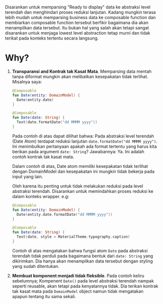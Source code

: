 Disarankan untuk memparsing "Ready to display" data ke abstraksi level terendah dan menghindari proses reduksi lanjutan.
Kadang mungkin terasa lebih mudah untuk memparsing business data ke composable function dan membiarkan composable function tersebut berfikir bagaimana dia akan menampilkan data tersebut.
Itu bukan hal yang salah akan tetapi sangat disarankan untuk menjaga lowest level abstraction tetap murni dan tidak terikat pada konteks tertentu secara langsung.

# Why?
1. **Transparansi and Kontrak tak Kasat Mata**.
   Memparsing data mentah tanpa diformat mungkin akan melibatkan kesepakatan tidak terlihat. Misalnya saya:
   ```kotlin
   @Composable
   fun Date(entity: DomainModel) {
     Date(entity.date)
   }

   @Composable
   fun Date(date: String) {
     Text(date.formatDate("dd MMMM yyyy"))
   }
   ```

   Pada contoh di atas dapat dilihat bahwa: Pada abstraksi level terendah (Date Atom) terdapat reduksi lanjutan `date.formatDate("dd MMMM yyyy")`.
   Ini menimbulkan pertanyaan apakah ada format tertentu yang harus kita berikan pada argument `date: String`?
   Jawabannya: Ya. Ini adalah contoh kontrak tak kasat mata.

   Dalam contoh di atas, Date atom memiliki kesepakatan tidak terlihat dengan DomainModel dan kesepakatan ini mungkin tidak bekerja pada input yang lain.

   Oleh karena itu penting untuk tidak melakukan reduksi pada level abstraksi terendah. Disarankan untuk memindahkan proses reduksi ke dalam konteks wrapper. e.g:
   ```kotlin
   @Composable
   fun Date(entity: DomainModel) {
     Date(entity.date.formatDate("dd MMMM yyyy"))
   }

   @Composable
   fun Date(date: String) {
     Text(date, style = MaterialTheme.typography.caption)
   }
   ```
   Contoh di atas mengatakan bahwa fungsi atom `Date` pada abstraksi terendah tidak perduli pada bagaimana bentuk dari `date: String` yang dikirimkan. Dia hanya akan menampilkan data tersebut dengan styling yang sudah ditentukan.

2. **Membuat komponent menjadi tidak fleksible**.
   Pada contoh keliru sebelumnya; Kompenent `Date()` pada level abstraksi terendah nampak seperti reusable, akan tetapi pada kenyatannya tidak. Dia terikan kontrak tak kasat mata pada `DomainModel` object namun tidak mengatakan apapun tentang itu sama sekali.
   
